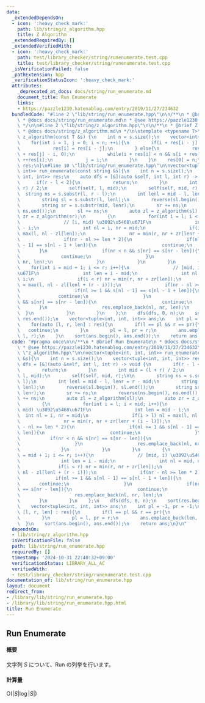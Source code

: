 ```yaml
---
data:
  _extendedDependsOn:
  - icon: ':heavy_check_mark:'
    path: lib/string/z_algorithm.hpp
    title: Z Algorithm
  _extendedRequiredBy: []
  _extendedVerifiedWith:
  - icon: ':heavy_check_mark:'
    path: test/library_checker/string/runenumerate.test.cpp
    title: test/library_checker/string/runenumerate.test.cpp
  _isVerificationFailed: false
  _pathExtension: hpp
  _verificationStatusIcon: ':heavy_check_mark:'
  attributes:
    _deprecated_at_docs: docs/string/run_enumerate.md
    document_title: Run Enumerate
    links:
    - https://pazzle1230.hatenablog.com/entry/2019/11/27/234632
  bundledCode: "#line 2 \"lib/string/run_enumerate.hpp\"\n\n/**\n * @brief Run Enumerate\n\
    \ * @docs docs/string/run_enumerate.md\n * @see https://pazzle1230.hatenablog.com/entry/2019/11/27/234632\n\
    \ */\n\n#line 2 \"lib/string/z_algorithm.hpp\"\n\n/**\n * @brief Z Algorithm\n\
    \ * @docs docs/string/z_algorithm.md\n */\n\ntemplate <typename T>\nvector<int>\
    \ z_algorithm(const T &s) {\n    int n = s.size();\n    vector<int> res(n, 0);\n\
    \    for(int i = 1, j = 0; i < n; ++i){\n        if(i + res[i - j] < j + res[j]){\n\
    \            res[i] = res[i - j];\n        } else{\n            res[i] = max(j\
    \ + res[j] - i, 0);\n            while(i + res[i] < n && s[i + res[i]] == s[res[i]])\
    \ ++res[i];\n            j = i;\n        }\n    }\n    res[0] = n;\n    return\
    \ res;\n}\n#line 10 \"lib/string/run_enumerate.hpp\"\n\nvector<tuple<int, int,\
    \ int>> run_enumerate(const string &s){\n    int n = s.size();\n    vector<tuple<int,\
    \ int, int>> res;\n    auto dfs = [&](auto &self, int l, int r) -> void {\n  \
    \      if(r - l < 2){\n            return;\n        }\n        int mid = (l +\
    \ r) / 2;\n        self(self, l, mid);\n        self(self, mid, r);\n\n      \
    \  string ns = s.substr(l, r - l);\n        int lenl = mid - l, lenr = r - mid;\n\
    \        string sl = s.substr(l, lenl);\n        reverse(sl.begin(), sl.end());\n\
    \        string sr = s.substr(mid, lenr);\n        sr += ns;\n        reverse(ns.begin(),\
    \ ns.end());\n        sl += ns;\n        auto zl = z_algorithm(sl);\n        auto\
    \ zr = z_algorithm(sr);\n        {\n            for(int i = l; i < mid; i++){\n\
    \                // [i, mid) \u3092\u5468\u671F\n                int len = mid\
    \ - i;\n                int nl = i, nr = mid;\n                if(i > l) nl =\
    \ max(l, nl - zl[len]);\n                nr = min(r, nr + zr[lenr + (i - l)]);\n\
    \                if(nr - nl >= len * 2){\n                    if(nl >= 1 && s[nl\
    \ - 1] == s[nl - 1 + len]){\n                        continue;\n             \
    \       }\n                    if(nr < n && s[nr] == s[nr - len]){\n         \
    \               continue;\n                    }\n                    res.emplace_back(nl,\
    \ nr, len);\n                }\n            }\n        }\n        {\n        \
    \    for(int i = mid + 1; i <= r; i++){\n                // [mid, i) \u3092\u5468\
    \u671F\n                int len = i - mid;\n                int nl = mid, nr =\
    \ i;\n                if(i < r) nr = min(r, nr + zr[len]);\n                nl\
    \ = max(l, nl - zl[lenl + (r - i)]);\n                if(nr - nl >= len * 2){\n\
    \                    if(nl >= 1 && s[nl - 1] == s[nl - 1 + len]){\n          \
    \              continue;\n                    }\n                    if(nr < n\
    \ && s[nr] == s[nr - len]){\n                        continue;\n             \
    \       }\n                    res.emplace_back(nl, nr, len);\n              \
    \  }\n            }\n        }\n    };\n    dfs(dfs, 0, n);\n    sort(res.begin(),\
    \ res.end());\n    vector<tuple<int, int, int>> ans;\n    int pl = -1, pr = -1;\n\
    \    for(auto [l, r, len] : res){\n        if(l == pl && r == pr){\n         \
    \   continue;\n        }\n        pl = l, pr = r;\n        ans.emplace_back(len,\
    \ l, r);\n    }\n    sort(ans.begin(), ans.end());\n    return ans;\n}\n"
  code: "#pragma once\n\n/**\n * @brief Run Enumerate\n * @docs docs/string/run_enumerate.md\n\
    \ * @see https://pazzle1230.hatenablog.com/entry/2019/11/27/234632\n */\n\n#include\
    \ \"z_algorithm.hpp\"\n\nvector<tuple<int, int, int>> run_enumerate(const string\
    \ &s){\n    int n = s.size();\n    vector<tuple<int, int, int>> res;\n    auto\
    \ dfs = [&](auto &self, int l, int r) -> void {\n        if(r - l < 2){\n    \
    \        return;\n        }\n        int mid = (l + r) / 2;\n        self(self,\
    \ l, mid);\n        self(self, mid, r);\n\n        string ns = s.substr(l, r -\
    \ l);\n        int lenl = mid - l, lenr = r - mid;\n        string sl = s.substr(l,\
    \ lenl);\n        reverse(sl.begin(), sl.end());\n        string sr = s.substr(mid,\
    \ lenr);\n        sr += ns;\n        reverse(ns.begin(), ns.end());\n        sl\
    \ += ns;\n        auto zl = z_algorithm(sl);\n        auto zr = z_algorithm(sr);\n\
    \        {\n            for(int i = l; i < mid; i++){\n                // [i,\
    \ mid) \u3092\u5468\u671F\n                int len = mid - i;\n              \
    \  int nl = i, nr = mid;\n                if(i > l) nl = max(l, nl - zl[len]);\n\
    \                nr = min(r, nr + zr[lenr + (i - l)]);\n                if(nr\
    \ - nl >= len * 2){\n                    if(nl >= 1 && s[nl - 1] == s[nl - 1 +\
    \ len]){\n                        continue;\n                    }\n         \
    \           if(nr < n && s[nr] == s[nr - len]){\n                        continue;\n\
    \                    }\n                    res.emplace_back(nl, nr, len);\n \
    \               }\n            }\n        }\n        {\n            for(int i\
    \ = mid + 1; i <= r; i++){\n                // [mid, i) \u3092\u5468\u671F\n \
    \               int len = i - mid;\n                int nl = mid, nr = i;\n  \
    \              if(i < r) nr = min(r, nr + zr[len]);\n                nl = max(l,\
    \ nl - zl[lenl + (r - i)]);\n                if(nr - nl >= len * 2){\n       \
    \             if(nl >= 1 && s[nl - 1] == s[nl - 1 + len]){\n                 \
    \       continue;\n                    }\n                    if(nr < n && s[nr]\
    \ == s[nr - len]){\n                        continue;\n                    }\n\
    \                    res.emplace_back(nl, nr, len);\n                }\n     \
    \       }\n        }\n    };\n    dfs(dfs, 0, n);\n    sort(res.begin(), res.end());\n\
    \    vector<tuple<int, int, int>> ans;\n    int pl = -1, pr = -1;\n    for(auto\
    \ [l, r, len] : res){\n        if(l == pl && r == pr){\n            continue;\n\
    \        }\n        pl = l, pr = r;\n        ans.emplace_back(len, l, r);\n  \
    \  }\n    sort(ans.begin(), ans.end());\n    return ans;\n}\n"
  dependsOn:
  - lib/string/z_algorithm.hpp
  isVerificationFile: false
  path: lib/string/run_enumerate.hpp
  requiredBy: []
  timestamp: '2024-10-31 22:40:32+09:00'
  verificationStatus: LIBRARY_ALL_AC
  verifiedWith:
  - test/library_checker/string/runenumerate.test.cpp
documentation_of: lib/string/run_enumerate.hpp
layout: document
redirect_from:
- /library/lib/string/run_enumerate.hpp
- /library/lib/string/run_enumerate.hpp.html
title: Run Enumerate
---
```

## Run Enumerate

#### 概要

文字列 $S$ について、Run の列挙を行います。

#### 計算量

$\mathrm{O}(\lvert S\lvert \log \lvert S\lvert)$
